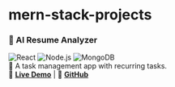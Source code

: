 # mern-stack-projects

### 📝 AI Resume Analyzer  
![React](https://img.shields.io/badge/React-000?logo=react) ![Node.js](https://img.shields.io/badge/Node.js-000?logo=node.js) ![MongoDB](https://img.shields.io/badge/MongoDB-000?logo=mongodb)  
📌 A task management app with recurring tasks.  
🔗 **[Live Demo](https://your-live-demo-link.com)** | 📂 **[GitHub](https://github.com/abdull-07/resume-analyzer)** 
